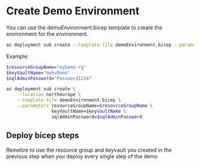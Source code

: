 # Create Demo Environment

You can use the demoEnvironment.bicep template to create the environment for the environment.

```bash
az deployment sub create --template-file demoEnvironment.bicep --parameters resourceGroup=<resource group name> keyVaultName=<keyvault name> sqlAdminPassword=<pwd>
```

Example:

```bash
$resourceGroupName="myDemo-rg"
$keyVaultName="mykvDemo"
$sqlAdminPassword="Password1234"

az deployment sub create \
    --location northeurope \
    --template-file demoEnvironment.bicep \
    --parameters resourceGroupName=$resourceGroupName \
                 keyVaultName=$keyVaultName \
                 sqlAdminPassword=$sqlAdminPassword
```

## Deploy bicep steps
Remebre to use the resource group and keyvault you created in the previous step when you deploy every single step of the demo

